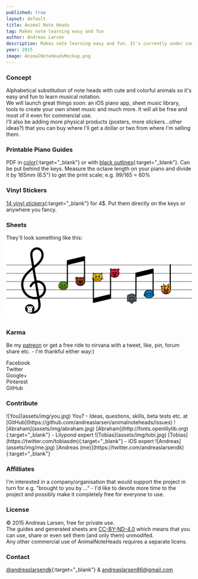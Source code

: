 ```yaml
---
published: true
layout: default
title: Animal Note Heads
tag: Makes note learning easy and fun
author: Andreas Larsen
description: Makes note learning easy and fun. It's currently under construction. The goal is to create an free database with sheets using Animal Note Heads.
year: 2015
image: AnimalNoteHeadsMockup.png
---
```


### Concept

Alphabetical substitution of note heads with cute and colorful animals so it's easy and fun to learn musical notation.  
We will launch great things soon: an iOS piano app, sheet music library, tools to create your own sheet music and much more. It will all be free and most of it even for commercial use.  
I'll also be adding more physical products (posters, more stickers...other ideas?) that you can buy where I'll get a dollar or two from where I'm selling them.

### Printable Piano Guides

PDF in [color](assets/pdf/AnimalNoteHeads-keys-en-A4.pdf){:target="_blank"} or with [black outlines](assets/pdf/AnimalNoteHeads-keys-en-bw-A4.pdf){:target="_blank"}. Can be put behind the keys. Measure the octave length on your piano and divide it by 165mm (6.5") to get the print scale; e.g. 99/165 = 60%

### Vinyl Stickers

[14 vinyl stickers](http://www.redbubble.com/people/animalnoteheads/works/14838228-animalnoteheads-stickers?grid_pos=1&p=sticker){:target="_blank"} for 4$. Put them directly on the keys or anywhere you fancy.

### Sheets

They'll look something like this:
![AnimalNoteHeadsMockup](assets/img/AnimalNoteHeadsMockup.png)

### Karma

Be my [patreon](https://www.patreon.com/andreaslarsen) or get a free ride to nirvana with a tweet, like, pin, forum share etc. - I'm thankful either way:)
<div class="social-likes">
  <div class="facebook" title="Share link on Facebook">Facebook</div>
  <div class="twitter" data-via="andreaslarsendk" data-hashtags="AnimalNoteHeads" title="Share link on Twitter">Twitter</div>
  <div class="plusone" title="Share link on Google+">Google+</div>
  <div class="pinterest" title="Share image on Pinterest" data-media="https://raw.githubusercontent.com/andreaslarsen/animalnoteheads/gh-pages/assets/img/AnimalNoteHeadsMockup.png">Pinterest</div>
  <div class="github" title="Star on GitHub">GitHub</div>
</div>

### Contribute
<span id="contri">
![You](assets/img/you.jpg) You? - Ideas, questions, skills, beta tests etc. at [GitHub](https://github.com/andreaslarsen/animalnoteheads/issues)  
![Abraham](assets/img/abraham.jpg) [Abraham](http://fonts.openlilylib.org){:target="_blank"} - Lilypond expert  
![Tobias](assets/img/tobi.jpg) [Tobias](https://twitter.com/tobiasdm){:target="_blank"} - iOS expert  
![Andreas](assets/img/me.jpg) [Andreas (me)](https://twitter.com/andreaslarsendk){:target="_blank"}
</span>

### Affilliates
I'm interested in a company/organisation that would support the project in turn for e.g. "brought to you by ..." - I'd like to devote more time to the project and possibly make it completely free for everyone to use.

### License
© 2015 Andreas Larsen, free for private use.  
The guides and generated sheets are [CC-BY-ND-4.0](https://creativecommons.org/licenses/by-nd/4.0/) which means that you can use, share or even sell them (and only them) unmodifed.  
Any other commercial use of AnimalNoteHeads requires a separate licens.

### Contact
[@andreaslarsendk](https://twitter.com/andreaslarsendk){:target="_blank"} & [andreaslarsen86@gmail.com](mailto:andreaslarsen86@gmail.com)
